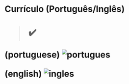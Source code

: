 <h1> Currículo (Português/Inglês) <h1> 

  > ✔️

  (portuguese)
![portugues](https://user-images.githubusercontent.com/79876042/148284980-190df290-c7d0-4054-900e-257eace88d80.png)

  (english)
![ingles](https://user-images.githubusercontent.com/79876042/148285178-119dc2ed-f9d2-443c-86aa-618bf514084c.png)

